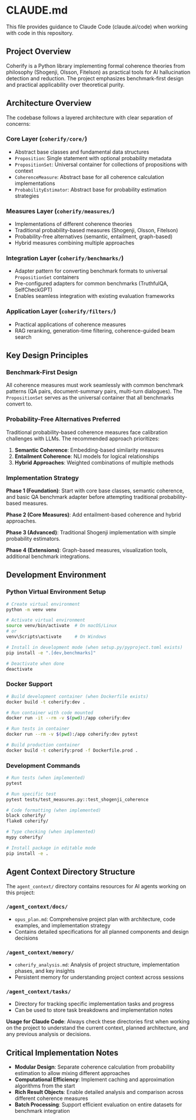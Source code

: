 # CLAUDE.md

This file provides guidance to Claude Code (claude.ai/code) when working with code in this repository.

## Project Overview

Coherify is a Python library implementing formal coherence theories from philosophy (Shogenji, Olsson, Fitelson) as practical tools for AI hallucination detection and reduction. The project emphasizes benchmark-first design and practical applicability over theoretical purity.

## Architecture Overview

The codebase follows a layered architecture with clear separation of concerns:

### Core Layer (`coherify/core/`)
- Abstract base classes and fundamental data structures
- `Proposition`: Single statement with optional probability metadata
- `PropositionSet`: Universal container for collections of propositions with context
- `CoherenceMeasure`: Abstract base for all coherence calculation implementations
- `ProbabilityEstimator`: Abstract base for probability estimation strategies

### Measures Layer (`coherify/measures/`)
- Implementations of different coherence theories
- Traditional probability-based measures (Shogenji, Olsson, Fitelson)
- Probability-free alternatives (semantic, entailment, graph-based)
- Hybrid measures combining multiple approaches

### Integration Layer (`coherify/benchmarks/`)
- Adapter pattern for converting benchmark formats to universal `PropositionSet` containers
- Pre-configured adapters for common benchmarks (TruthfulQA, SelfCheckGPT)
- Enables seamless integration with existing evaluation frameworks

### Application Layer (`coherify/filters/`)
- Practical applications of coherence measures
- RAG reranking, generation-time filtering, coherence-guided beam search

## Key Design Principles

### Benchmark-First Design
All coherence measures must work seamlessly with common benchmark patterns (QA pairs, document-summary pairs, multi-turn dialogues). The `PropositionSet` serves as the universal container that all benchmarks convert to.

### Probability-Free Alternatives Preferred
Traditional probability-based coherence measures face calibration challenges with LLMs. The recommended approach prioritizes:
1. **Semantic Coherence**: Embedding-based similarity measures
2. **Entailment Coherence**: NLI models for logical relationships  
3. **Hybrid Approaches**: Weighted combinations of multiple methods

### Implementation Strategy

**Phase 1 (Foundation)**: Start with core base classes, semantic coherence, and basic QA benchmark adapter before attempting traditional probability-based measures.

**Phase 2 (Core Measures)**: Add entailment-based coherence and hybrid approaches.

**Phase 3 (Advanced)**: Traditional Shogenji implementation with simple probability estimators.

**Phase 4 (Extensions)**: Graph-based measures, visualization tools, additional benchmark integrations.

## Development Environment

### Python Virtual Environment Setup
```bash
# Create virtual environment
python -m venv venv

# Activate virtual environment
source venv/bin/activate  # On macOS/Linux
# or
venv\Scripts\activate     # On Windows

# Install in development mode (when setup.py/pyproject.toml exists)
pip install -e ".[dev,benchmarks]"

# Deactivate when done
deactivate
```

### Docker Support
```bash
# Build development container (when Dockerfile exists)
docker build -t coherify:dev .

# Run container with code mounted
docker run -it --rm -v $(pwd):/app coherify:dev

# Run tests in container
docker run --rm -v $(pwd):/app coherify:dev pytest

# Build production container
docker build -t coherify:prod -f Dockerfile.prod .
```

### Development Commands
```bash
# Run tests (when implemented)
pytest

# Run specific test
pytest tests/test_measures.py::test_shogenji_coherence

# Code formatting (when implemented)
black coherify/
flake8 coherify/

# Type checking (when implemented)  
mypy coherify/

# Install package in editable mode
pip install -e .
```

## Agent Context Directory Structure

The `agent_context/` directory contains resources for AI agents working on this project:

### `/agent_context/docs/`
- `opus_plan.md`: Comprehensive project plan with architecture, code examples, and implementation strategy
- Contains detailed specifications for all planned components and design decisions

### `/agent_context/memory/`
- `coherify_analysis.md`: Analysis of project structure, implementation phases, and key insights
- Persistent memory for understanding project context across sessions

### `/agent_context/tasks/`
- Directory for tracking specific implementation tasks and progress
- Can be used to store task breakdowns and implementation notes

**Usage for Claude Code**: Always check these directories first when working on the project to understand the current context, planned architecture, and any previous analysis or decisions.

## Critical Implementation Notes

- **Modular Design**: Separate coherence calculation from probability estimation to allow mixing different approaches
- **Computational Efficiency**: Implement caching and approximation algorithms from the start
- **Rich Result Objects**: Enable detailed analysis and comparison across different coherence measures
- **Batch Processing**: Support efficient evaluation on entire datasets for benchmark integration
